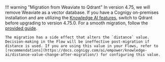 !!! warning "Migration from Weaviate to Qdrant"
    In version 4.75, we will remove Weaviate as a vector database. If you have a Cognigy on-premises installation and are utilizing the [Knowledge AI features](https://docs.cognigy.com/ai/empower/knowledge-ai/overview/), switch to Qdrant before upgrading to version 4.75.0. For a smooth migration, follow the [provided guide](https://docs.cognigy.com/ai/installation/migration/from-weaviate-to-qdrant/).

    The migration has a side effect that alters the `distance` value. Decision-making in the Flow will be ineffective post-migration if distance is used. If you are using this value in your Flows, refer to [recommendations](https://docs.cognigy.com/ai/empower/knowledge-ai/distance-value-change-after-migration/) for configuring this value.
